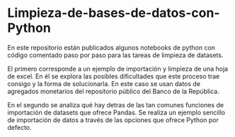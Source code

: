 # Limpieza-de-bases-de-datos-con-Python

En este repositorio están publicados algunos notebooks de python con código comentado paso por paso para las tareas de limpieza de datasets.

El primero corresponde a un ejemplo de importación y limpieza de una hoja de excel. En él se explora las posibles dificultades que este proceso trae consigo y la forma de solucionarla. En este caso se usan datos de agregados monetarios del repositorio público del Banco de la República.

En el segundo se analiza qué hay detras de las tan comunes funciones de importación de datasets que ofrece Pandas. Se realiza un ejemplo sencillo de importación de datos a través de las opciones que ofrece Python por defecto.

